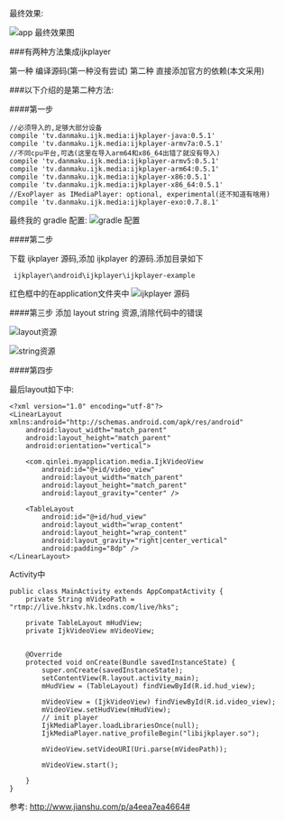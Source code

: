 最终效果:

![app 最终效果图](http://upload-images.jianshu.io/upload_images/2235135-1fba8f0c9fe632e6.png?imageMogr2/auto-orient/strip%7CimageView2/2/w/1240)

###有两种方法集成ijkplayer

第一种 编译源码(第一种没有尝试)
第二种 直接添加官方的依赖(本文采用)

###以下介绍的是第二种方法:

####第一步

	//必须导入的,足够大部分设备  
	compile 'tv.danmaku.ijk.media:ijkplayer-java:0.5.1'  
    compile 'tv.danmaku.ijk.media:ijkplayer-armv7a:0.5.1'  
	//不同cpu平台,可选(这里在导入arm64和x86_64出错了就没有导入)  
	compile 'tv.danmaku.ijk.media:ijkplayer-armv5:0.5.1'  
    compile 'tv.danmaku.ijk.media:ijkplayer-arm64:0.5.1'  
    compile 'tv.danmaku.ijk.media:ijkplayer-x86:0.5.1'  
    compile 'tv.danmaku.ijk.media:ijkplayer-x86_64:0.5.1'  
	//ExoPlayer as IMediaPlayer: optional, experimental(还不知道有啥用)  
    compile 'tv.danmaku.ijk.media:ijkplayer-exo:0.7.8.1'

最终我的 gradle 配置:
![gradle 配置](http://upload-images.jianshu.io/upload_images/2235135-e2815aef06ad29d9.png?imageMogr2/auto-orient/strip%7CimageView2/2/w/1240)

####第二步

下载 ijkplayer 源码,添加 ijkplayer 的源码.添加目录如下

     ijkplayer\android\ijkplayer\ijkplayer-example 
红色框中的在application文件夹中 
![ijkplayer 源码](http://upload-images.jianshu.io/upload_images/2235135-86b933c6de65a833.png?imageMogr2/auto-orient/strip%7CimageView2/2/w/1240)

####第三步
添加 layout string 资源,消除代码中的错误

![layout资源](http://upload-images.jianshu.io/upload_images/2235135-124903bc0de4ce54.png?imageMogr2/auto-orient/strip%7CimageView2/2/w/1240)

![string资源](http://upload-images.jianshu.io/upload_images/2235135-19e7d3839c335b38.png?imageMogr2/auto-orient/strip%7CimageView2/2/w/1240)

####第四步

最后layout如下中:

	<?xml version="1.0" encoding="utf-8"?>
	<LinearLayout xmlns:android="http://schemas.android.com/apk/res/android"
	    android:layout_width="match_parent"
	    android:layout_height="match_parent"
	    android:orientation="vertical">
	
	    <com.qinlei.myapplication.media.IjkVideoView
	        android:id="@+id/video_view"
	        android:layout_width="match_parent"
	        android:layout_height="match_parent"
	        android:layout_gravity="center" />
	
	    <TableLayout
	        android:id="@+id/hud_view"
	        android:layout_width="wrap_content"
	        android:layout_height="wrap_content"
	        android:layout_gravity="right|center_vertical"
	        android:padding="8dp" />
	</LinearLayout>

Activity中

	public class MainActivity extends AppCompatActivity {
	    private String mVideoPath = "rtmp://live.hkstv.hk.lxdns.com/live/hks";
	
	    private TableLayout mHudView;
	    private IjkVideoView mVideoView;
	
	
	    @Override
	    protected void onCreate(Bundle savedInstanceState) {
	        super.onCreate(savedInstanceState);
	        setContentView(R.layout.activity_main);
	        mHudView = (TableLayout) findViewById(R.id.hud_view);
	
	        mVideoView = (IjkVideoView) findViewById(R.id.video_view);
	        mVideoView.setHudView(mHudView);
	        // init player
	        IjkMediaPlayer.loadLibrariesOnce(null);
	        IjkMediaPlayer.native_profileBegin("libijkplayer.so");
	
	        mVideoView.setVideoURI(Uri.parse(mVideoPath));
	
	        mVideoView.start();
	
	    }
	}

参考: http://www.jianshu.com/p/a4eea7ea4664#